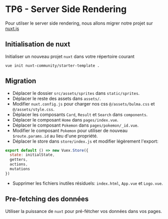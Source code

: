 # TP6 - Server Side Rendering

Pour utilser le server side rendering, nous allons migrer notre projet sur [nuxt.js](https://fr.nuxtjs.org)

## Initialisation de nuxt

Initialiser un nouveau projet `nuxt` dans votre répertoire courant
```
vue init nuxt-community/starter-template .
```

## Migration

- Déplacer le dossier `src/assets/sprites` dans `static/sprites`.
- Déplacer le reste des assets dans `assets/`.
- Modifier `nuxt.config.js` pour charger nos css `@/assets/bulma.css` et `@/assets/style.css`.
- Déplacer les composants `Card`, `Result` et `Search` dans `components`.
- Déplacer le composant `Home` dans `pages/index.vue`.
- Déplacer le composant `Pokemon` dans `pages/pokemon/_id.vue`.
- Modifier le composant `Pokemon` pour utiliser de nouveau `$route.params.id` au lieu d'une propriété.
- Déplacer le store dans `store/index.js` et modifier légèrement l'export:
```js
export default () => new Vuex.Store({ 
  state: initialState, 
  getters, 
  actions, 
  mutations 
})
```
- Supprimer les fichiers inutiles résiduels: `index.html`, `App.vue` et `Logo.vue`.

## Pre-fetching des données

Utiliser la puissance de `nuxt` pour pré-fétcher vos données dans vos pages. 
